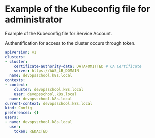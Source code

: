 # Example of the Kubeconfig file for administrator

Example of the Kubeconfig file for Service Account.

Authentification for access to the cluster occurs through token.

```yaml
apiVersion: v1
clusters:
- cluster:
    certificate-authority-data: DATA+OMITTED # CA Certificate
    server: https://AWS_LB_DOMAIN
  name: devopsschool.k8s.local
contexts:
- context:
    cluster: devopsschool.k8s.local
    user: devopsschool.k8s.local
  name: devopsschool.k8s.local
current-context: devopsschool.k8s.local
kind: Config
preferences: {}
users:
- name: devopsschool.k8s.local
  user:
    token: REDACTED
```
